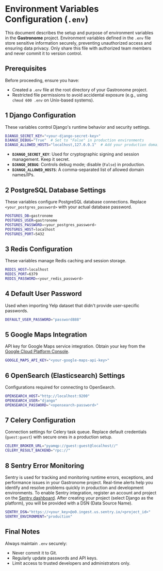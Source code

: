 # Environment Variables Configuration (`.env`)

This document describes the setup and purpose of environment variables in the **Gastronome** project. Environment variables defined in the `.env` file store sensitive information securely, preventing unauthorized access and ensuring data privacy. Only share this file with authorized team members and never commit it to version control.

## Prerequisites

Before proceeding, ensure you have:

* Created a `.env` file at the root directory of your Gastronome project.
* Restricted file permissions to avoid accidental exposure (e.g., using `chmod 600 .env` on Unix-based systems).

## 1  Django Configuration

These variables control Django's runtime behavior and security settings.

```bash
DJANGO_SECRET_KEY="<your-django-secret-key>"
DJANGO_DEBUG="True"  # Set to "False" in production environments
DJANGO_ALLOWED_HOSTS="localhost,127.0.0.1"  # Add your production domains as needed
```

* **`DJANGO_SECRET_KEY`**: Used for cryptographic signing and session management. Keep it secret.
* **`DJANGO_DEBUG`**: Controls debug mode; disable (`False`) in production.
* **`DJANGO_ALLOWED_HOSTS`**: A comma-separated list of allowed domain names/IPs.

## 2  PostgreSQL Database Settings

These variables configure PostgreSQL database connections. Replace `<your_postgres_password>` with your actual database password.

```bash
POSTGRES_DB=gastronome
POSTGRES_USER=gastronome
POSTGRES_PASSWORD=<your_postgres_password>
POSTGRES_HOST=localhost
POSTGRES_PORT=5432
```

## 3  Redis Configuration

These variables manage Redis caching and session storage.

```bash
REDIS_HOST=localhost
REDIS_PORT=6379
REDIS_PASSWORD=<your_redis_password>
```

## 4  Default User Password

Used when importing Yelp dataset that didn't provide user-specific passwords.

```bash
DEFAULT_USER_PASSWORD="password888"
```

## 5  Google Maps Integration

API key for Google Maps service integration. Obtain your key from the [Google Cloud Platform Console](https://console.cloud.google.com/).

```bash
GOOGLE_MAPS_API_KEY="<your-google-maps-api-key>"
```

## 6  OpenSearch (Elasticsearch) Settings

Configurations required for connecting to OpenSearch.

```bash
OPENSEARCH_HOST="http://localhost:9200"
OPENSEARCH_USER="django"
OPENSEARCH_PASSWORD="<opensearch-password>"
```

## 7  Celery Configuration

Connection settings for Celery task queue. Replace default credentials (`guest:guest`) with secure ones in a production setup.

```bash
CELERY_BROKER_URL="pyamqp://guest:guest@localhost//"
CELERY_RESULT_BACKEND="rpc://"
```

## 8  Sentry Error Monitoring

Sentry is used for tracking and monitoring runtime errors, exceptions, and performance issues in your Gastronome project. Real-time alerts help you identify and resolve problems quickly in production and development environments. To enable Sentry integration, register an account and project on the [Sentry dashboard](https://sentry.io/). After creating your project (select Django as the platform), you will be provided with a DSN (Data Source Name).

```bash
SENTRY_DSN="https://<your_key>@o0.ingest.us.sentry.io/<project_id>"
SENTRY_ENVIRONMENT="production"
```

## Final Notes

Always maintain `.env` securely:

* Never commit it to Git.
* Regularly update passwords and API keys.
* Limit access to trusted developers and administrators only.
